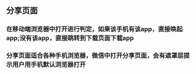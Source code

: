 ## 分享页面

### 在移动端浏览器中打开进行判定，如果该手机有该app，直接唤起app;没有该app，直接跳转到下载页面下载app

### 分享页面适合各种手机浏览器，微信中打开分享页面，会有遮罩层提示用户用手机默认浏览器打开
